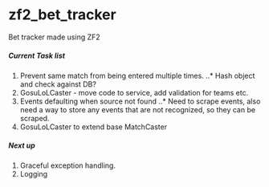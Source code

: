 zf2_bet_tracker
===============

Bet tracker made using ZF2


##### Current Task list

1. Prevent same match from being entered multiple times.
..* Hash object and check against DB?
2. GosuLoLCaster - move code to service, add validation for teams etc.
3. Events defaulting when source not found
..* Need to scrape events, also need a way to store any events that are not recognized, so they can be scraped.
4. GosuLoLCaster to extend base MatchCaster

##### Next up

1. Graceful exception handling.
2. Logging

